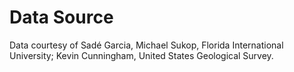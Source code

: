 # Data Source

Data courtesy of Sadé Garcia, Michael Sukop, Florida International University; Kevin Cunningham, United States Geological Survey.
